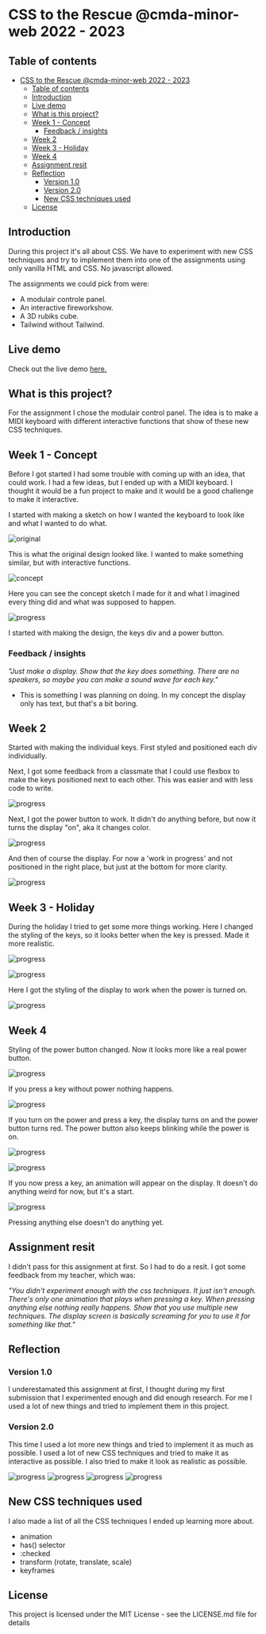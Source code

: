 # CSS to the Rescue @cmda-minor-web 2022 - 2023

## Table of contents

- [CSS to the Rescue @cmda-minor-web 2022 - 2023](#css-to-the-rescue-cmda-minor-web-2022---2023)
	- [Table of contents](#table-of-contents)
	- [Introduction](#introduction)
	- [Live demo](#live-demo)
	- [What is this project?](#what-is-this-project)
	- [Week 1 - Concept](#week-1---concept)
		- [Feedback / insights](#feedback--insights)
	- [Week 2](#week-2)
	- [Week 3 - Holiday](#week-3---holiday)
	- [Week 4](#week-4)
	- [Assignment resit](#assignment-resit)
	- [Reflection](#reflection)
		- [Version 1.0](#version-10)
		- [Version 2.0](#version-20)
		- [New CSS techniques used](#new-css-techniques-used)
	- [License](#license)

## Introduction

During this project it's all about CSS. We have to experiment with new CSS techniques and try to implement them into one of the assignments using only vanilla HTML and CSS. No javascript allowed.

The assignments we could pick from were:
- A modulair controle panel.
- An interactive fireworkshow.
- A 3D rubiks cube.
- Tailwind without Tailwind.

## Live demo

Check out the live demo [here.](https://mitchel-ds.github.io/css-to-the-rescue-2223/eindopdracht/)

## What is this project?

For the assignment I chose the modulair control panel. The idea is to make a MIDI keyboard with different interactive functions that show of these new CSS techniques.

## Week 1 - Concept

Before I got started I had some trouble with coming up with an idea, that could work. I had a few ideas, but I ended up with a MIDI keyboard. I thought it would be a fun project to make and it would be a good challenge to make it interactive.

I started with making a sketch on how I wanted the keyboard to look like and what I wanted to do what. 

![original](/eindopdracht/images/week1/orginal.jpeg "Original")

This is what the original design looked like. I wanted to make something similar, but with interactive functions.

![concept](/eindopdracht/images/week1/concept.png "Concept")

Here you can see the concept sketch I made for it and what I imagined every thing did and what was supposed to happen.

![progress](/eindopdracht/images/week1/progress1_1.png "Progress")

I started with making the design, the keys div and a power button.

### Feedback / insights 

*"Just make a display. Show that the key does something. There are no speakers, so maybe you can make a sound wave for each key."*

- This is something I was planning on doing. In my concept the display only has text, but that's a bit boring.

## Week 2 

Started with making the individual keys. First styled and positioned each div individually. 

Next, I got some feedback from a classmate that I could use flexbox to make the keys positioned next to each other. This was easier and with less code to write.

![progress](/eindopdracht/images/week2/progress2_1.png "Progress week 2_1")

Next, I got the power button to work. It didn't do anything before, but now it turns the display "on", aka it changes color.

![progress](/eindopdracht/images/week2/progress2_2.png "Progress week 2_2")

And then of course the display. For now a 'work in progress' and not positioned in the right place, but just at the bottom for more clarity.

![progress](/eindopdracht/images/week2/progress2_3.png "Progress week 2_3")

## Week 3 - Holiday

During the holiday I tried to get some more things working. Here I changed the styling of the keys, so it looks better when the key is pressed. Made it more realistic.

![progress](/eindopdracht/images/week3/progress3_2.png "Progress week 3_2")

![progress](/eindopdracht/images/week3/progress3_1.png "Progress week 3_1")

Here I got the styling of the display to work when the power is turned on. 

![progress](/eindopdracht/images/week3/progress3_3.png "Progress week 3_3")

## Week 4

Styling of the power button changed. Now it looks more like a real power button.

![progress](/eindopdracht/images/week4/progress4_1.png "Progress week 4_1")
 
If you press a key without power nothing happens.

![progress](/eindopdracht/images/week4/progress4_2.png "Progress week 4_2")

If you turn on the power and press a key, the display turns on and the power button turns red. The power button also keeps blinking while the power is on.

![progress](/eindopdracht/images/week4/progress4_3.png "Progress week 4_3")

![progress](/eindopdracht/images/week4/progress4_4.png "Progress week 4_4")

If you now press a key, an animation will appear on the display. It doesn't do anything weird for now, but it's a start.

![progress](/eindopdracht/images/week4/progress4_5.png "Progress week 4_5")

Pressing anything else doesn't do anything yet.

## Assignment resit

I didn't pass for this assignment at first. So I had to do a resit. I got some feedback from my teacher, which was:

*"You didn't experiment enough with the css techniques. It just isn't enough. There's only one animation that plays when pressing a key. When pressing anything else nothing really happens. Show that you use multiple new techniques. The display screen is basically screaming for you to use it for something like that."*

## Reflection

### Version 1.0 

I underestamated this assignment at first, I thought during my first submission that I experimented enough and did enough research. For me I used a lot of new things and tried to implement them in this project. 

### Version 2.0

This time I used a lot more new things and tried to implement it as much as possible. I used a lot of new CSS techniques and tried to make it as interactive as possible. I also tried to make it look as realistic as possible.

![progress](/eindopdracht/images/herkansing/1.png "Progress herkansing 1")
![progress](/eindopdracht/images/herkansing/2.png "Progress herkansing 2")
![progress](/eindopdracht/images/herkansing/3.png "Progress herkansing 3")
![progress](/eindopdracht/images/herkansing/4.png "Progress herkansing 4")

## New CSS techniques used

I also made a list of all the CSS techniques I ended up learning more about.

- animation
- has() selector
- :checked
- transform (rotate, translate, scale)
- keyframes


## License

This project is licensed under the MIT License - see the LICENSE.md file for details
